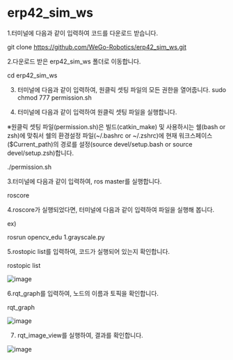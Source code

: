 # erp42_sim_ws

1.터미널에 다음과 같이 입력하여 코드를 다운로드 받습니다.

git clone https://github.com/WeGo-Robotics/erp42_sim_ws.git 

2.다운로드 받은 erp42_sim_ws 폴더로 이동합니다.

cd erp42_sim_ws

3. 터미널에 다음과 같이 입력하여, 원클릭 셋팅 파일의 모든 권한을 열어줍니다.
sudo chmod 777 permission.sh

4. 터미널에 다음과 같이 입력하여 원클릭 셋팅 파일을 실행합니다. 

※원클릭 셋팅 파일(permission.sh)은 빌드(catkin_make) 및 사용하시는 쉘(bash or zsh)에 맞춰서
쉘의 환경설정 파일(~/.bashrc or ~/.zshrc)에 현재 워크스페이스($Current_path)의 경로를
설정(source devel/setup.bash or source devel/setup.zsh)합니다.

./permission.sh

3.터미널에 다음과 같이 입력하여, ros master를 실행합니다.

roscore

4.roscore가 실행되었다면, 터미널에 다음과 같이 입력하여 파일을 실행해 봅니다.

ex)

rosrun opencv_edu 1.grayscale.py

5.rostopic list를 입력하여, 코드가 실행되어 있는지 확인합니다.

rostopic list

![image](https://user-images.githubusercontent.com/113410253/224614156-faedebe0-9b34-435a-89e8-41a4ea2d56cd.png)

6.rqt_graph를 입력하여, 노드의 이름과 토픽을 확인합니다.

rqt_graph

![image](https://user-images.githubusercontent.com/113410253/224614311-04562d68-b6d2-4a25-b3a3-179350ccbe5d.png)


7. rqt_image_view를 실행하여, 결과를 확인합니다.

![image](https://user-images.githubusercontent.com/113410253/224614482-9f10f471-dbf3-494b-a83f-1e4ced44baf4.png)

